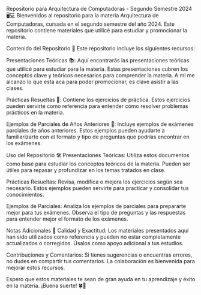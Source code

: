Repositorio para Arquitectura de Computadoras - Segundo Semestre 2024 🖥️💻
Bienvenidos al repositorio para la materia Arquitectura de Computadoras, cursada en el segundo semestre del año 2024. Este repositorio contiene materiales que utilicé para estudiar y promocionar la materia.

Contenido del Repositorio 📂
Este repositorio incluye los siguientes recursos:

Presentaciones Teóricas 📚: Aquí encontrarás las presentaciones teóricas que utilicé para estudiar para la materia. Estas presentaciones cubren los conceptos clave y teóricos necesarios para comprender la materia. A mi me alcanzo lo que esta aca para poder promocionar, es clave asistir a las clases.

Prácticas Resueltas 📝: Contiene los ejercicios de práctica. Estos ejercicios pueden servirte como referencia para entender cómo resolver problemas prácticos en la materia.

Ejemplos de Parciales de Años Anteriores 📄: Incluye ejemplos de exámenes parciales de años anteriores. Estos ejemplos pueden ayudarte a familiarizarte con el formato y tipo de preguntas que podrías encontrar en los exámenes.

Uso del Repositorio 🛠️
Presentaciones Teóricas: Utiliza estos documentos como base para estudiar los conceptos teóricos de la materia. Pueden ser útiles para repasar y profundizar en los temas tratados en clase.

Prácticas Resueltas: Revisa, modifica o mejora los ejercicios según sea necesario. Estos ejemplos pueden servirte para practicar y consolidar tus conocimientos.

Ejemplos de Parciales: Analiza los ejemplos de parciales para prepararte mejor para tus exámenes. Observa el tipo de preguntas y las respuestas para entender mejor el formato de los exámenes.

Notas Adicionales 📝
Calidad y Exactitud: Los materiales presentados aquí han sido utilizados como referencia y pueden no estar completamente actualizados o corregidos. Úsalos como apoyo adicional a tus estudios.

Contribuciones y Comentarios: Si tienes sugerencias o encuentras errores, no dudes en compartir tus comentarios. La colaboración es bienvenida para mejorar estos recursos.

Espero que estos materiales te sean de gran ayuda en tu aprendizaje y éxito en la materia. ¡Buena suerte! 🍀🚀
